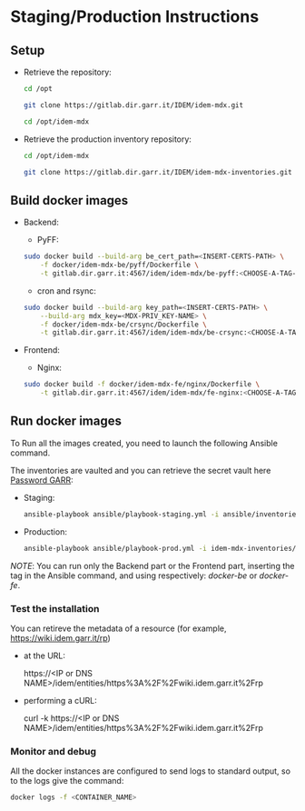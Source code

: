 # Staging/Production Instructions

## Setup

- Retrieve the repository:

    ```bash
    cd /opt

    git clone https://gitlab.dir.garr.it/IDEM/idem-mdx.git

    cd /opt/idem-mdx
    ```

- Retrieve the production inventory repository:

    ```bash
    cd /opt/idem-mdx

    git clone https://gitlab.dir.garr.it/IDEM/idem-mdx-inventories.git
    ```

## Build docker images

- Backend:

    - PyFF:

    ```bash
    sudo docker build --build-arg be_cert_path=<INSERT-CERTS-PATH> \
        -f docker/idem-mdx-be/pyff/Dockerfile \
        -t gitlab.dir.garr.it:4567/idem/idem-mdx/be-pyff:<CHOOSE-A-TAG-VERSION> .
    ```

    - cron and rsync:

    ```bash
    sudo docker build --build-arg key_path=<INSERT-CERTS-PATH> \
        --build-arg mdx_key=<MDX-PRIV_KEY-NAME> \
        -f docker/idem-mdx-be/crsync/Dockerfile \
        -t gitlab.dir.garr.it:4567/idem/idem-mdx/be-crsync:<CHOOSE-A-TAG-VERSION> .
    ```

- Frontend:

    - Nginx:

    ```bash
    sudo docker build -f docker/idem-mdx-fe/nginx/Dockerfile \
        -t gitlab.dir.garr.it:4567/idem/idem-mdx/fe-nginx:<CHOOSE-A-TAG-VERSION> .
    ```

## Run docker images

To Run all the images created, you need to launch the following Ansible command.

The inventories are vaulted and you can retrieve the secret vault here [Password GARR](https://password.dir.garr.it/):

- Staging:

    ```bash
    ansible-playbook ansible/playbook-staging.yml -i ansible/inventories/staging/inventory.ini --ask-vault-pass
    ```

- Production:

    ```bash
    ansible-playbook ansible/playbook-prod.yml -i idem-mdx-inventories/prod/inventory.ini --ask-vault-pass
    ```

*NOTE*: You can run only the Backend part or the Frontend part,
inserting the tag in the Ansible command, and using respectively:
*docker-be* or *docker-fe*.

### Test the installation

You can retireve the metadata of a resource (for example, <https://wiki.idem.garr.it/rp>)

- at the URL:

    https://<IP or DNS NAME\>/idem/entities/https%3A%2F%2Fwiki.idem.garr.it%2Frp

- performing a cURL:

    curl -k https://<IP or DNS NAME\>/idem/entities/https%3A%2F%2Fwiki.idem.garr.it%2Frp

### Monitor and debug

All the docker instances are configured to send logs to standard output,
so to the logs give the command:

```bash
docker logs -f <CONTAINER_NAME>
```
